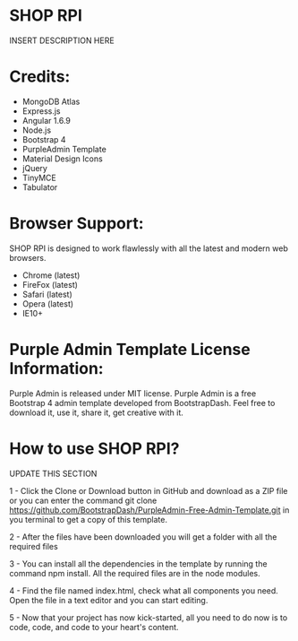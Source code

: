 <h1>SHOP RPI</h1>
INSERT DESCRIPTION HERE

<h1>Credits:</h1>

- MongoDB Atlas
- Express.js
- Angular 1.6.9
- Node.js
- Bootstrap 4
- PurpleAdmin Template
- Material Design Icons
- jQuery
- TinyMCE
- Tabulator


<h1>Browser Support:</h1>

SHOP RPI is designed to work flawlessly with all the latest and modern web browsers.

- Chrome (latest)
- FireFox (latest)
- Safari (latest)
- Opera (latest)
- IE10+  

<h1>Purple Admin Template License Information:</h1>


Purple Admin is released under MIT license. Purple Admin is a free Bootstrap 4 admin template developed from BootstrapDash. Feel free to download it, use it, share it, get creative with it.

<h1>How to use SHOP RPI?</h1>

UPDATE THIS SECTION






1 - Click the Clone or Download button in GitHub and download as a ZIP file or you can enter the command git clone https://github.com/BootstrapDash/PurpleAdmin-Free-Admin-Template.git in you terminal to get a copy of this template.

2 - After the files have been downloaded you will get a folder with all the required files

3 - You can install all the dependencies in the template by running the command npm install. All the required files are in the node modules.

4 - Find the file named index.html, check what all components you need. Open the file in a text editor and you can start editing.

5 - Now that your project has now kick-started, all you need to do now is to code, code, and code to your heart's content.
